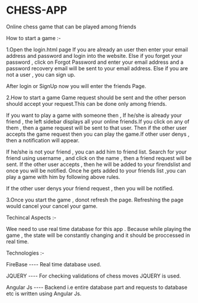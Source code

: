 # CHESS-APP
Online chess game that can be played among friends


How to start a game :-

1.Open the login.html page
If you are already an user then enter your email address and password and login into the website.
Else if you forget your password , click on Forgot Password and enter your email address and a password recovery email will be sent to your email address.
Else if you are not a user , you can sign up.

After login or SignUp now you will enter the friends Page.

2.How to start a game 
Game request should be sent and the other person should accept your request.This can be done only among friends.

If you want to play a game with someone then ,
If he/she is already your friend , the left sidebar displays all your online friends.If you click on any of them , then a game request will be sent to that user. Then if the other user accepts the game request then you can play the game.If other user denys , then a notification will appear.

If he/she is not your friend , you can add him to friend list.
Search for your friend using username , and click on the name , then a friend request will be sent.
If the other user accepts , then he will be added to your firendslist and once you will be notified.
Once he gets added to your friends list ,you can play a game with him by following above rules.

If the other user denys your friend request , then you will be notified.

3.Once you start the game , donot refresh the page.
Refreshing the page would cancel your cancel your game.


Techincal Aspects :-

Wee need to use real time database for this app . Because while playing the game , the state will be constantly changing and it should be proccessed in real time.

Technologies :-

FireBase     ----  Real time database used.

JQUERY       ----  For checking validations of chess moves JQUERY is used.

Angular Js   ----  Backend i.e entire database part and requests to database etc is written using Angular Js.

